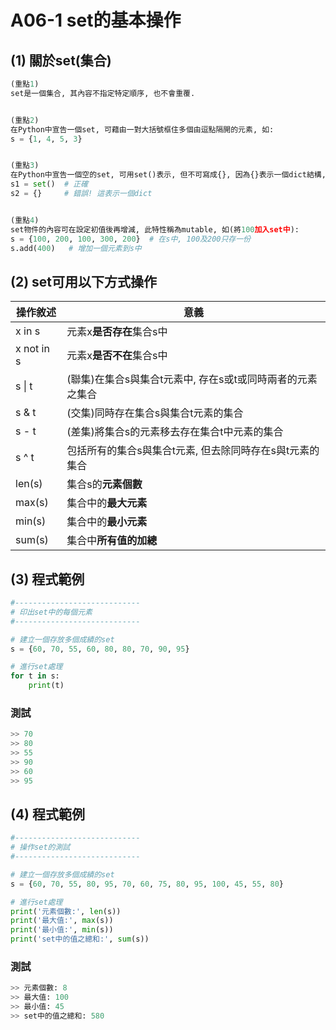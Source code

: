 # A06-1 set的基本操作


## (1) 關於set(集合)
``` python
(重點1)
set是一個集合, 其內容不指定特定順序, 也不會重覆.


(重點2)
在Python中宣告一個set, 可藉由一對大括號框住多個由逗點隔開的元素, 如:
s = {1, 4, 5, 3}


(重點3)
在Python中宣告一個空的set, 可用set()表示, 但不可寫成{}, 因為{}表示一個dict結構, 如:
s1 = set()  # 正確
s2 = {}     # 錯誤! 這表示一個dict


(重點4)
set物件的內容可在設定初值後再增減, 此特性稱為mutable, 如(將100加入set中):
s = {100, 200, 100, 300, 200}  # 在s中, 100及200只存一份
s.add(400)   # 增加一個元素到s中           
```

## (2) set可用以下方式操作

| 操作敘述 | 意義 |
|---------|------|
| x in s | 元素x**是否存在**集合s中 |
| x not in s | 元素x**是否不在**集合s中 |
| s \| t | (聯集)在集合s與集合t元素中, 存在s或t或同時兩者的元素之集合 |
| s & t | (交集)同時存在集合s與集合t元素的集合 |
| s - t | (差集)將集合s的元素移去存在集合t中元素的集合 |
| s ^ t | 包括所有的集合s與集合t元素, 但去除同時存在s與t元素的集合 |
| len(s) | 集合s的**元素個數** |
| max(s) | 集合中的**最大元素** |
| min(s) | 集合中的**最小元素** |
| sum(s) | 集合中**所有值的加總** |

## (3) 程式範例
``` python
#----------------------------
# 印出set中的每個元素
#----------------------------

# 建立一個存放多個成績的set
s = {60, 70, 55, 60, 80, 80, 70, 90, 95}

# 進行set處理
for t in s:
    print(t)
```

### 測試
``` python
>> 70
>> 80
>> 55
>> 90
>> 60
>> 95
```


## (4) 程式範例
``` python
#----------------------------
# 操作set的測試
#----------------------------

# 建立一個存放多個成績的set
s = {60, 70, 55, 80, 95, 70, 60, 75, 80, 95, 100, 45, 55, 80}

# 進行set處理
print('元素個數:', len(s))
print('最大值:', max(s))  
print('最小值:', min(s)) 
print('set中的值之總和:', sum(s)) 
```

### 測試
``` python
>> 元素個數: 8
>> 最大值: 100
>> 最小值: 45
>> set中的值之總和: 580
```
